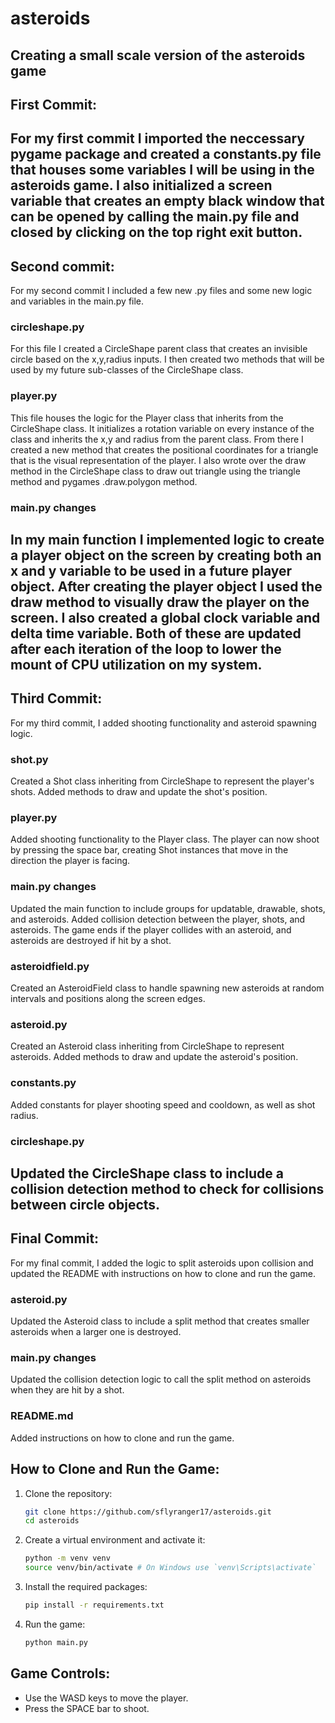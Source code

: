 # asteroids

Creating a small scale version of the asteroids game
-----------------------
## First Commit:

For my first commit I imported the neccessary pygame package and created a constants.py file that houses some variables I will be using in the asteroids game. 
I also initialized a screen variable that creates an empty black window that can be opened by calling the main.py file and closed by clicking on the top right exit button.
-------------------
## Second commit:
For my second commit I included a few new .py files and some new logic and variables in the main.py file.

### circleshape.py 
For this file I created a CircleShape parent class that creates an invisible circle based on the x,y,radius inputs. I then created two methods that will be used by my future sub-classes of the CircleShape class.

### player.py
This file houses the logic for the Player class that inherits from the CircleShape class.
It initializes a rotation variable on every instance of the class and inherits the x,y and radius from the parent class. From there I created a new method that creates the positional coordinates for a triangle that is the visual representation of the player.
I also wrote over the draw method in the CircleShape class to draw out triangle using the triangle method and pygames .draw.polygon method.

### main.py changes
In my main function I implemented logic to create a player object on the screen by creating both an x and y variable to be used in a future player object. After creating the player object I used the draw method to visually draw the player on the screen.
I also created a global clock variable and delta time variable. Both of these are updated after each iteration of the loop to lower the mount of CPU utilization on my system.
-------------------
## Third Commit:
For my third commit, I added shooting functionality and asteroid spawning logic.

### shot.py
Created a Shot class inheriting from CircleShape to represent the player's shots. Added methods to draw and update the shot's position.

### player.py
Added shooting functionality to the Player class. The player can now shoot by pressing the space bar, creating Shot instances that move in the direction the player is facing.

### main.py changes
Updated the main function to include groups for updatable, drawable, shots, and asteroids. Added collision detection between the player, shots, and asteroids. The game ends if the player collides with an asteroid, and asteroids are destroyed if hit by a shot.

### asteroidfield.py
Created an AsteroidField class to handle spawning new asteroids at random intervals and positions along the screen edges.

### asteroid.py
Created an Asteroid class inheriting from CircleShape to represent asteroids. Added methods to draw and update the asteroid's position.

### constants.py
Added constants for player shooting speed and cooldown, as well as shot radius.

### circleshape.py
Updated the CircleShape class to include a collision detection method to check for collisions between circle objects.
-------------------
## Final Commit:
For my final commit, I added the logic to split asteroids upon collision and updated the README with instructions on how to clone and run the game.

### asteroid.py
Updated the Asteroid class to include a split method that creates smaller asteroids when a larger one is destroyed.

### main.py changes
Updated the collision detection logic to call the split method on asteroids when they are hit by a shot.

### README.md
Added instructions on how to clone and run the game.

## How to Clone and Run the Game:
1. Clone the repository:
    ```sh
    git clone https://github.com/sflyranger17/asteroids.git
    cd asteroids
    ```

2. Create a virtual environment and activate it:
    ```sh
    python -m venv venv
    source venv/bin/activate # On Windows use `venv\Scripts\activate`
    ```

3. Install the required packages:
    ```sh
    pip install -r requirements.txt
    ```

4. Run the game:
    ```sh
    python main.py
    ```

## Game Controls:
- Use the WASD keys to move the player.
- Press the SPACE bar to shoot.

